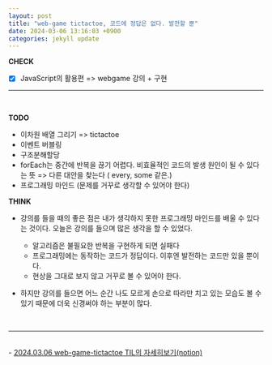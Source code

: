 ```yaml
---
layout: post
title: "web-game tictactoe, 코드에 정답은 없다. 발전할 뿐"
date: 2024-03-06 13:16:03 +0900
categories: jekyll update
---
```


<b>CHECK</b>

- [x] JavaScript의 활용편 => webgame 강의 + 구현
      <br>

---

<br>

<b>TODO</b>

- 이차원 배열 그리기 => tictactoe
- 이벤트 버블링
- 구조분해할당
- forEach는 중간에 반복을 끊기 어렵다. 비효율적인 코드의 발생 원인이 될 수 있다는 뜻 => 다른 대안을 찾는다 ( every, some 같은.)
- 프로그래밍 마인드 (문제를 거꾸로 생각할 수 있어야 한다)

<b>THINK</b>

- 강의를 들을 때의 좋은 점은 내가 생각하지 못한 프로그래밍 마인드를 배울 수 있다는 것이다. 오늘은 강의를 들으며 많은 생각을 할 수 있었다. 
  - 알고리즘은 불필요한 반복을 구현하게 되면 실패다
  - 프로그래밍에는 동작하는 코드가 정답이다. 이후엔 발전하는 코드만 있을 뿐이다.
  - 현상을 그대로 보지 않고 거꾸로 볼 수 있어야 한다.  

- 하지만 강의를 들으면 어느 순간 나도 모르게 손으로 따라만 치고 있는 모습도 볼 수 있기 때문에 더욱 신경써야 하는 부분이 많다.   

<br>

---

<br>
- <a href='https://www.notion.so/fun-blog/webgame-tictactoe-d0592d7ecfae4b7197f74fb33d7cb776' target="_blank">2024.03.06 web-game-tictactoe TIL의 자세히보기(notion)</a>

